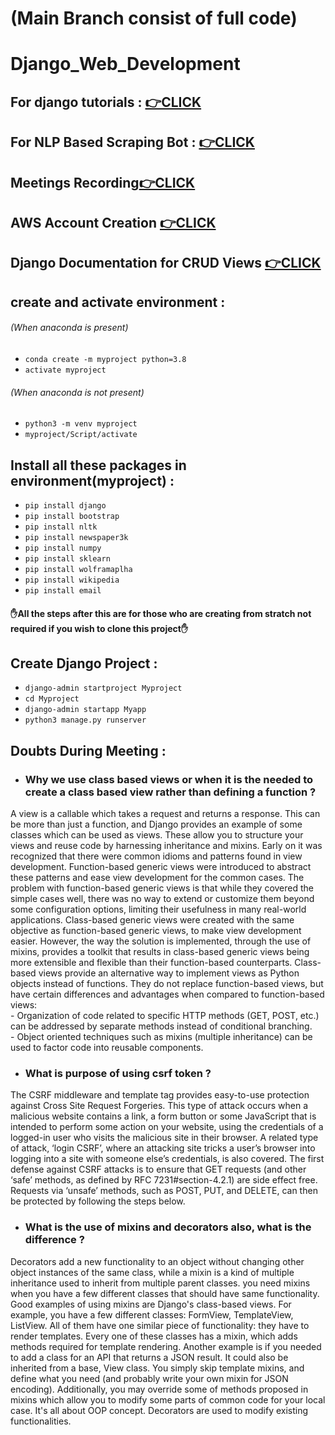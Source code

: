 # (Main Branch consist of full code)
# Django_Web_Development

## For django tutorials : <a href = "https://www.youtube.com/playlist?list=PL-osiE80TeTtoQCKZ03TU5fNfx2UY6U4p">👉CLICK</a>

## For NLP Based Scraping Bot : <a href = "https://www.youtube.com/watch?v=bjw8187Wi9o&t=20s">👉CLICK</a>

## Meetings Recording<a href="https://www.youtube.com/playlist?list=PLuZl-_4JTIOYDuz_2xXu7SwzFiZnwmpde">👉CLICK</a>

## AWS Account Creation <a href ="https://www.youtube.com/watch?v=XhW17g73fvY">👉CLICK</a>

## Django Documentation for CRUD Views <a href="https://docs.djangoproject.com/en/3.1/ref/class-based-views/generic-editing/">👉CLICK</a> 


## create and activate environment : 
###### (When anaconda is present)
- `conda create -m myproject python=3.8`
- `activate myproject`
###### (When anaconda is not present) 
- `python3 -m venv myproject`
-  `myproject/Script/activate`

## Install all these packages in environment(myproject) :
- `pip install django`
- `pip install bootstrap` 
- `pip install nltk`
- `pip install newspaper3k`
- `pip install numpy`
- `pip install sklearn`
- `pip install wolframaplha`
- `pip install wikipedia`
- `pip install email`

#### ✋All the steps after this are for those who are creating from stratch not required if you wish to clone this project✋

## Create Django Project :
- `django-admin startproject Myproject`
- `cd Myproject`
- `django-admin startapp Myapp`
- `python3 manage.py runserver`

## Doubts During Meeting :
- <h3>Why we use class based views or when it is the needed to create a class based view rather than defining a function ? </h3>
<p> A view is a callable which takes a request and returns a response. This can be more than just a function, and Django provides an example of some classes which can be used as views. These allow you to structure your views and reuse code by harnessing inheritance and mixins. 
Early on it was recognized that there were common idioms and patterns found in view development. Function-based generic views were introduced to abstract these patterns and ease view development for the common cases.
The problem with function-based generic views is that while they covered the simple cases well, there was no way to extend or customize them beyond some configuration options, limiting their usefulness in many real-world applications.
Class-based generic views were created with the same objective as function-based generic views, to make view development easier. However, the way the solution is implemented, through the use of mixins, provides a toolkit that results in class-based generic views being more extensible and flexible than their function-based counterparts.
Class-based views provide an alternative way to implement views as Python objects instead of functions. They do not replace function-based views, but have certain differences and advantages when compared to function-based views:<br>
- Organization of code related to specific HTTP methods (GET, POST, etc.) can be addressed by separate methods instead of conditional branching.<br>
- Object oriented techniques such as mixins (multiple inheritance) can be used to factor code into reusable components. <p>
  
- <h3>What is purpose of using csrf token ?</h3>
<p> The CSRF middleware and template tag provides easy-to-use protection against Cross Site Request Forgeries. This type of attack occurs when a malicious website contains a link, a form button or some JavaScript that is intended to perform some action on your website, using the credentials of a logged-in user who visits the malicious site in their browser. A related type of attack, ‘login CSRF’, where an attacking site tricks a user’s browser into logging into a site with someone else’s credentials, is also covered.
The first defense against CSRF attacks is to ensure that GET requests (and other ‘safe’ methods, as defined by RFC 7231#section-4.2.1) are side effect free. Requests via ‘unsafe’ methods, such as POST, PUT, and DELETE, can then be protected by following the steps below. </p>

- <h3> What is the use of mixins and decorators also, what is the difference ? </h3>
<p> Decorators add a new functionality to an object without changing other object instances of the same class, while a mixin is a kind of multiple inheritance used to inherit from multiple parent classes. you need mixins when you have a few different classes that should have same functionality.
Good examples of using mixins are Django's class-based views. For example, you have a few different classes: FormView, TemplateView, ListView. All of them have one similar piece of functionality: they have to render templates. Every one of these classes has a mixin, which adds methods required for template rendering.
Another example is if you needed to add a class for an API that returns a JSON result. It could also be inherited from a base, View class. You simply skip template mixins, and define what you need (and probably write your own mixin for JSON encoding).
Additionally, you may override some of methods proposed in mixins which allow you to modify some parts of common code for your local case. It's all about OOP concept. Decorators are used to modify existing functionalities.</p>
